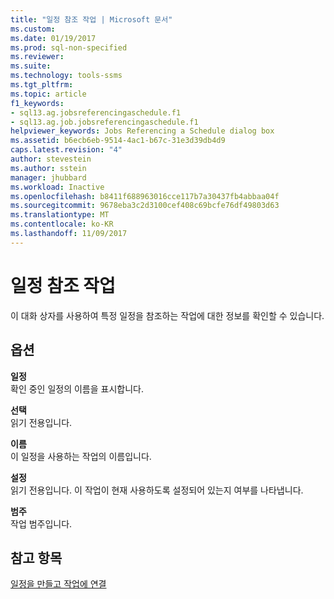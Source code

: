 ```yaml
---
title: "일정 참조 작업 | Microsoft 문서"
ms.custom: 
ms.date: 01/19/2017
ms.prod: sql-non-specified
ms.reviewer: 
ms.suite: 
ms.technology: tools-ssms
ms.tgt_pltfrm: 
ms.topic: article
f1_keywords:
- sql13.ag.jobsreferencingaschedule.f1
- sql13.ag.job.jobsreferencingaschedule.f1
helpviewer_keywords: Jobs Referencing a Schedule dialog box
ms.assetid: b6ecb6eb-9514-4ac1-b67c-31e3d39db4d9
caps.latest.revision: "4"
author: stevestein
ms.author: sstein
manager: jhubbard
ms.workload: Inactive
ms.openlocfilehash: b8411f688963016cce117b7a30437fb4abbaa04f
ms.sourcegitcommit: 9678eba3c2d3100cef408c69bcfe76df49803d63
ms.translationtype: MT
ms.contentlocale: ko-KR
ms.lasthandoff: 11/09/2017
---
```

# <a name="jobs-that-reference-a-schedule"></a>일정 참조 작업
이 대화 상자를 사용하여 특정 일정을 참조하는 작업에 대한 정보를 확인할 수 있습니다.  
  
## <a name="options"></a>옵션  
**일정**  
확인 중인 일정의 이름을 표시합니다.  
  
**선택**  
읽기 전용입니다.  
  
**이름**  
이 일정을 사용하는 작업의 이름입니다.  
  
**설정**  
읽기 전용입니다. 이 작업이 현재 사용하도록 설정되어 있는지 여부를 나타냅니다.  
  
**범주**  
작업 범주입니다.  
  
## <a name="see-also"></a>참고 항목  
[일정을 만들고 작업에 연결](../../ssms/agent/create-and-attach-schedules-to-jobs.md)  
  
